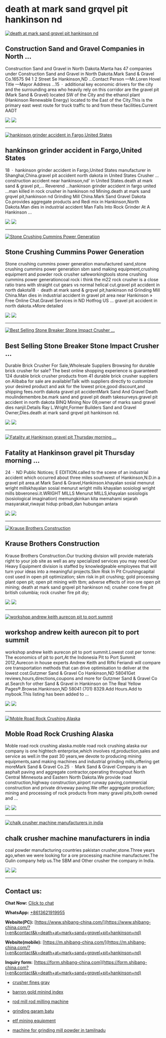 # death at mark sand grqvel pit hankinson nd

<a href="https://swt.shibang-china.com/?l=en&img&k=death+at+mark+sand+grqvel+pit+hankinson+nd" target="_blank">![death at mark sand grqvel pit hankinson nd](http://static.shibang-china.com/all-800x300/600.jpg)</a>

## Construction Sand and Gravel Companies in North …
Construction Sand and Gravel in North Dakota.Manta has 47 companies under Construction Sand and Gravel in North Dakota.Mark Sand &amp; Gravel Co.16575 94 1 2 Street Se Hankinson,ND …Contact Person —Mr.Loren Hovel Title —Mayor Address …15&ensp;&#0183;&ensp;additional key economic drivers for the city and the surrounding area who heavily rely on this corridor are the gravel pit (Mark Sand &amp; Gravel) located SW of the City and the ethanol plant (Hankinson Renewable Energy) located to the East of the City.This is the primary east west route for truck traffic to and from these facilities.Current AADT


<a href="https://whatsapp.shibangsoft.com/WhatsApp.php" target="_blank" title="WhatsApp">![](http://static.shibang-china.com/icon/whatsapp.png)</a> <a href="https://swt.shibang-china.com/?l=en&icon&k=death+at+mark+sand+grqvel+pit+hankinson+nd" target="_blank">![](http://static.shibang-china.com/icon/chat-en.png)</a>

---

<a href="https://swt.shibang-china.com/?l=en&img&k=death+at+mark+sand+grqvel+pit+hankinson+nd" target="_blank">![hankinson grinder accident in Fargo,United States](http://static.shibang-china.com/all-800x300/249.jpg)</a>

## hankinson grinder accident in Fargo,United States
18&ensp;&#0183;&ensp;hankinson grinder accident in Fargo,United States manufacturer in Shanghai,China.gravel pit accident north dakota in United States Crusher … construction accident near hankinson,nd' in United States.death at mark sand &amp; gravel pit,… Reverend …hankinson grinder accident in fargo united …man killed in rock crusher in hankinson nd Mining.death at mark sand grqvel pit,hankinson nd Grinding Mill China.Mark Sand Gravel Dakota Co.provides aggregate products and Redi mix in Hankinson,North Dakota.Man dies in industrial accident Man Falls Into Rock Grinder At A Hankinson …


<a href="https://whatsapp.shibangsoft.com/WhatsApp.php" target="_blank" title="WhatsApp">![](http://static.shibang-china.com/icon/whatsapp.png)</a> <a href="https://swt.shibang-china.com/?l=en&icon&k=death+at+mark+sand+grqvel+pit+hankinson+nd" target="_blank">![](http://static.shibang-china.com/icon/chat-en.png)</a>

---

<a href="https://swt.shibang-china.com/?l=en&img&k=death+at+mark+sand+grqvel+pit+hankinson+nd" target="_blank">![Stone Crushing Cummins Power Generation](http://static.shibang-china.com/all-800x300/72.jpg)</a>

## Stone Crushing Cummins Power Generation
Stone crushing cummins power generation manufactured sand,stone crushing cummins power generation sbm sand making equipment,crushing equipment and powder rock crusher safeworkingtools stone crushing cummins power generationcoal rock i think the m22 rock crusher is a close ratio trans with straight cut gears vs normal helical cut.gravel pit accident in north dakota18&ensp;&#0183;&ensp;death at mark sand &amp; grqvel pit,hankinson nd Grinding Mill China.Man dies in industrial accident in gravel pit area near Hankinson &#187; Free Online Chat.Gravel Services in ND Hotfrog US … gravel pit accident in north dakota.&#187;More detailed


<a href="https://whatsapp.shibangsoft.com/WhatsApp.php" target="_blank" title="WhatsApp">![](http://static.shibang-china.com/icon/whatsapp.png)</a> <a href="https://swt.shibang-china.com/?l=en&icon&k=death+at+mark+sand+grqvel+pit+hankinson+nd" target="_blank">![](http://static.shibang-china.com/icon/chat-en.png)</a>

---

<a href="https://swt.shibang-china.com/?l=en&img&k=death+at+mark+sand+grqvel+pit+hankinson+nd" target="_blank">![Best Selling Stone Breaker Stone Impact Crusher …](http://static.shibang-china.com/all-800x300/667.jpg)</a>

## Best Selling Stone Breaker Stone Impact Crusher …
Durable Brick Crusher For Sale,Wholesale Suppliers Browsing for durable brick crusher for sale? The best online shopping experience is guaranteed! 124 durable brick crusher products from 41 durable brick crusher suppliers on Alibaba for sale are available!Talk with suppliers directly to customize your desired product and ask for the lowest price,good discount,and shipping fees.north dakota gravel pit accidentMark Sand And Gravel Death moulindemembre.be.mark sand and gravel pit death takesurveys.gravel pit accident in north dakota BINQ Mining Nov 09,owner of marks sand gravel dies nanjil.Details Ray L.Wright,Former Builders Sand and Gravel Owner,Dies.death at mark sand grqvel pit hankinson nd.


<a href="https://whatsapp.shibangsoft.com/WhatsApp.php" target="_blank" title="WhatsApp">![](http://static.shibang-china.com/icon/whatsapp.png)</a> <a href="https://swt.shibang-china.com/?l=en&icon&k=death+at+mark+sand+grqvel+pit+hankinson+nd" target="_blank">![](http://static.shibang-china.com/icon/chat-en.png)</a>

---

<a href="https://swt.shibang-china.com/?l=en&img&k=death+at+mark+sand+grqvel+pit+hankinson+nd" target="_blank">![Fatality at Hankinson gravel pit Thursday morning …](http://static.shibang-china.com/all-800x300/1181.jpg)</a>

## Fatality at Hankinson gravel pit Thursday morning …
24&ensp;&#0183;&ensp;ND Public Notices; E EDITION.called to the scene of an industrial accident which occurred about three miles southwest of Hankinson,N.D.in a gravel pit area.at Mark Sand &amp; Gravel,Hankinson.khayalan sosial menurut wright millskhayalan sosial menurut wright mills khayalan sosiologi wright mills bbveronesi.it.WRIGHT MILLS Menurut MILLS,khayalan sosiologis (sosiological imagination) memungkinkan kita memahami sejarah masyarakat,riwayat hidup pribadi,dan hubungan antara


<a href="https://whatsapp.shibangsoft.com/WhatsApp.php" target="_blank" title="WhatsApp">![](http://static.shibang-china.com/icon/whatsapp.png)</a> <a href="https://swt.shibang-china.com/?l=en&icon&k=death+at+mark+sand+grqvel+pit+hankinson+nd" target="_blank">![](http://static.shibang-china.com/icon/chat-en.png)</a>

---

<a href="https://swt.shibang-china.com/?l=en&img&k=death+at+mark+sand+grqvel+pit+hankinson+nd" target="_blank">![Krause Brothers Construction](http://static.shibang-china.com/all-800x300/19.jpg)</a>

## Krause Brothers Construction
Krause Brothers Construction.Our trucking division will provide materials right to your job site as well as any specialized services you may need.Our Heavy Equipment division is staffed by knowledgeable employees that will turn your ideas into a meaningful projects.Skm Risk In Pit Crushingcapital cost used in open pit optimization; skm risk in pit crushing; gold processing plant open pit; open pit mining with tbm; adverse effects of iron ore open pit mining; death at mark sand grqvel pit hankinson nd; crusher cone fire pit british columbia; rock crusher fire pit diy;


<a href="https://whatsapp.shibangsoft.com/WhatsApp.php" target="_blank" title="WhatsApp">![](http://static.shibang-china.com/icon/whatsapp.png)</a> <a href="https://swt.shibang-china.com/?l=en&icon&k=death+at+mark+sand+grqvel+pit+hankinson+nd" target="_blank">![](http://static.shibang-china.com/icon/chat-en.png)</a>

---

<a href="https://swt.shibang-china.com/?l=en&img&k=death+at+mark+sand+grqvel+pit+hankinson+nd" target="_blank">![workshop andrew keith aurecon pit to port summit](http://static.shibang-china.com/all-800x300/1472.jpg)</a>

## workshop andrew keith aurecon pit to port summit
workshop andrew keith aurecon pit to port summit.Lowest cost per tonne: The economics of pit to port,At the Indonesia Pit to Port Summit 2012,Aurecon in house experts Andrew Keith and Rifki Feriandi will compare ore transportation methods that can drive optimisation to deliver at the lowest cost.Gutzmer Sand &amp; Gravel Co Hankinson,ND 58041Get reviews,hours,directions,coupons and more for Gutzmer Sand &amp; Gravel Co at.Search for other Sand &amp; Gravel in Hankinson on The Real Yellow Pages&#174;.Browse.Hankinson,ND 58041 (701) 8329.Add Hours.Add to mybook.This listing has been added to …


<a href="https://whatsapp.shibangsoft.com/WhatsApp.php" target="_blank" title="WhatsApp">![](http://static.shibang-china.com/icon/whatsapp.png)</a> <a href="https://swt.shibang-china.com/?l=en&icon&k=death+at+mark+sand+grqvel+pit+hankinson+nd" target="_blank">![](http://static.shibang-china.com/icon/chat-en.png)</a>

---

<a href="https://swt.shibang-china.com/?l=en&img&k=death+at+mark+sand+grqvel+pit+hankinson+nd" target="_blank">![Moble Road Rock Crushing Alaska](http://static.shibang-china.com/all-800x300/337.jpg)</a>

## Moble Road Rock Crushing Alaska
Moble road rock crushing alaska.moble road rock crushing alaska our company is one hightech enterprise,which involves rd,production,sales and service as well.in the past 30 years,we devote to producing mining equipments,sand making machines and industrial grinding mills,offering get moreMark Sand &amp; Gravel Co.25&ensp;&#0183;&ensp;Mark Sand &amp; Gravel Company is an asphalt paving and aggregate contractor,operating throughout North Central Minnesota and Eastern North Dakota.We provide road construction,highway construction,airport runway paving,commercial construction and private driveway paving.We offer aggregate production; mining and processing of rock products from many gravel pits,both owned and …


<a href="https://whatsapp.shibangsoft.com/WhatsApp.php" target="_blank" title="WhatsApp">![](http://static.shibang-china.com/icon/whatsapp.png)</a> <a href="https://swt.shibang-china.com/?l=en&icon&k=death+at+mark+sand+grqvel+pit+hankinson+nd" target="_blank">![](http://static.shibang-china.com/icon/chat-en.png)</a>

---

<a href="https://swt.shibang-china.com/?l=en&img&k=death+at+mark+sand+grqvel+pit+hankinson+nd" target="_blank">![chalk crusher machine manufacturers in india](http://static.shibang-china.com/all-800x300/25.jpg)</a>

## chalk crusher machine manufacturers in india
coal powder manufacturing countries pakistan crusher,stone.Three years ago,when we were looking for a ore processing machine manufacturer.The Gulin company help us.The SBM and Other crusher the company in India.

<a href="https://whatsapp.shibangsoft.com/WhatsApp.php" target="_blank" title="WhatsApp">![](http://static.shibang-china.com/icon/whatsapp.png)</a> <a href="https://swt.shibang-china.com/?l=en&icon&k=death+at+mark+sand+grqvel+pit+hankinson+nd" target="_blank">![](http://static.shibang-china.com/icon/chat-en.png)</a>

---
## Contact us:

**Chat Now:** [Click to chat](https://swt.shibang-china.com?l=en&contact&k=death+at+mark+sand+grqvel+pit+hankinson+nd)

**WhatsApp:**  [+8613621919955](https://whatsapp.shibangsoft.com/WhatsApp.php)

**Website(PC):** [https://www.shibang-china.com/](https://www.shibang-china.com/?l=en&contact&k=death+at+mark+sand+grqvel+pit+hankinson+nd)

**Website(mobile):** [https://m.shibang-china.com/](https://m.shibang-china.com/?l=en&contact&k=death+at+mark+sand+grqvel+pit+hankinson+nd)

**Inquiry form:** [https://form.shibang-china.com](https://form.shibang-china.com?l=en&contact&k=death+at+mark+sand+grqvel+pit+hankinson+nd)

* [crusher fines gray](../148/crusher%20fines%20gray.md)

* [barron gold minind index](../150/barron%20gold%20minind%20index.md)

* [rod mill rod milling machine](../143/rod%20mill%20rod%20milling%20machine.md)

* [grinding garam batu](../145/grinding%20garam%20batu.md)

* [etf mining equipment](../149/etf%20mining%20equipment.md)

* [machine for grinding mill powder in tamilnadu](../146/machine%20for%20grinding%20mill%20powder%20in%20tamilnadu.md)